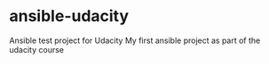 # ansible-udacity
Ansible test project for Udacity
My first ansible project as part of the udacity course
